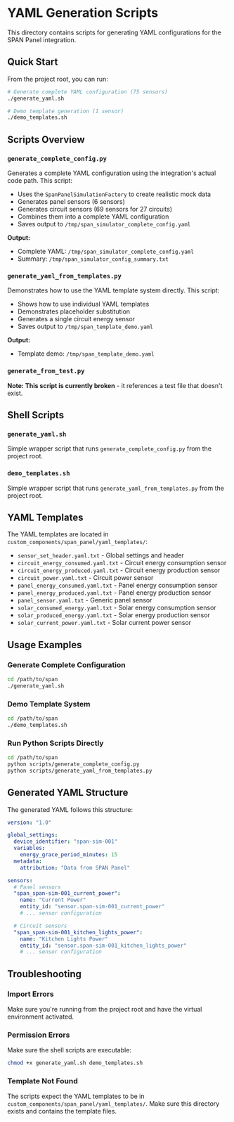 # YAML Generation Scripts

This directory contains scripts for generating YAML configurations for the SPAN Panel integration.

## Quick Start

From the project root, you can run:

```bash
# Generate complete YAML configuration (75 sensors)
./generate_yaml.sh

# Demo template generation (1 sensor)
./demo_templates.sh
```

## Scripts Overview

### `generate_complete_config.py`

Generates a complete YAML configuration using the integration's actual code path. This script:

- Uses the `SpanPanelSimulationFactory` to create realistic mock data
- Generates panel sensors (6 sensors)
- Generates circuit sensors (69 sensors for 27 circuits)
- Combines them into a complete YAML configuration
- Saves output to `/tmp/span_simulator_complete_config.yaml`

**Output:**

- Complete YAML: `/tmp/span_simulator_complete_config.yaml`
- Summary: `/tmp/span_simulator_config_summary.txt`

### `generate_yaml_from_templates.py`

Demonstrates how to use the YAML template system directly. This script:

- Shows how to use individual YAML templates
- Demonstrates placeholder substitution
- Generates a single circuit energy sensor
- Saves output to `/tmp/span_template_demo.yaml`

**Output:**

- Template demo: `/tmp/span_template_demo.yaml`

### `generate_from_test.py`

**Note: This script is currently broken** - it references a test file that doesn't exist.

## Shell Scripts

### `generate_yaml.sh`

Simple wrapper script that runs `generate_complete_config.py` from the project root.

### `demo_templates.sh`

Simple wrapper script that runs `generate_yaml_from_templates.py` from the project root.

## YAML Templates

The YAML templates are located in `custom_components/span_panel/yaml_templates/`:

- `sensor_set_header.yaml.txt` - Global settings and header
- `circuit_energy_consumed.yaml.txt` - Circuit energy consumption sensor
- `circuit_energy_produced.yaml.txt` - Circuit energy production sensor
- `circuit_power.yaml.txt` - Circuit power sensor
- `panel_energy_consumed.yaml.txt` - Panel energy consumption sensor
- `panel_energy_produced.yaml.txt` - Panel energy production sensor
- `panel_sensor.yaml.txt` - Generic panel sensor
- `solar_consumed_energy.yaml.txt` - Solar energy consumption sensor
- `solar_produced_energy.yaml.txt` - Solar energy production sensor
- `solar_current_power.yaml.txt` - Solar current power sensor

## Usage Examples

### Generate Complete Configuration

```bash
cd /path/to/span
./generate_yaml.sh
```

### Demo Template System

```bash
cd /path/to/span
./demo_templates.sh
```

### Run Python Scripts Directly

```bash
cd /path/to/span
python scripts/generate_complete_config.py
python scripts/generate_yaml_from_templates.py
```

## Generated YAML Structure

The generated YAML follows this structure:

```yaml
version: "1.0"

global_settings:
  device_identifier: "span-sim-001"
  variables:
    energy_grace_period_minutes: 15
  metadata:
    attribution: "Data from SPAN Panel"

sensors:
  # Panel sensors
  "span_span-sim-001_current_power":
    name: "Current Power"
    entity_id: "sensor.span-sim-001_current_power"
    # ... sensor configuration

  # Circuit sensors
  "span_span-sim-001_kitchen_lights_power":
    name: "Kitchen Lights Power"
    entity_id: "sensor.span-sim-001_kitchen_lights_power"
    # ... sensor configuration
```

## Troubleshooting

### Import Errors

Make sure you're running from the project root and have the virtual environment activated.

### Permission Errors

Make sure the shell scripts are executable:

```bash
chmod +x generate_yaml.sh demo_templates.sh
```

### Template Not Found

The scripts expect the YAML templates to be in `custom_components/span_panel/yaml_templates/`. Make sure this directory exists and contains the template files.
